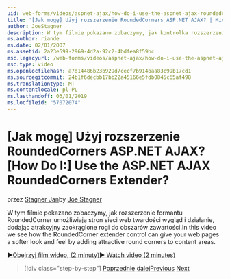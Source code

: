 ```yaml
---
uid: web-forms/videos/aspnet-ajax/how-do-i-use-the-aspnet-ajax-roundedcorners-extender
title: '[Jak mogę] Użyj rozszerzenie RoundedCorners ASP.NET AJAX? | Microsoft Docs'
author: JoeStagner
description: W tym filmie pokazano zobaczymy, jak kontrolka rozszerzenia RoundedCorner umożliwiają stron sieci web twardości wygląd i działanie, dodając atrakcyjny zaokrąglone rogi do obszaru zawartości...
ms.author: riande
ms.date: 02/01/2007
ms.assetid: 2a23e599-2969-4d2a-92c2-4bdfea8f59bc
msc.legacyurl: /web-forms/videos/aspnet-ajax/how-do-i-use-the-aspnet-ajax-roundedcorners-extender
msc.type: video
ms.openlocfilehash: a7d14486b23b929d7cecf7b914baa83c99b17cd1
ms.sourcegitcommit: 24b1f6decbb17bb22a45166e5fdb0845c65af498
ms.translationtype: MT
ms.contentlocale: pl-PL
ms.lasthandoff: 03/01/2019
ms.locfileid: "57072074"
---
```

<a name="how-do-i-use-the-aspnet-ajax-roundedcorners-extender"></a><span data-ttu-id="39086-104">[Jak mogę] Użyj rozszerzenie RoundedCorners ASP.NET AJAX?</span><span class="sxs-lookup"><span data-stu-id="39086-104">[How Do I:] Use the ASP.NET AJAX RoundedCorners Extender?</span></span>
====================
<span data-ttu-id="39086-105">przez [Stagner Jan](https://github.com/JoeStagner)</span><span class="sxs-lookup"><span data-stu-id="39086-105">by [Joe Stagner](https://github.com/JoeStagner)</span></span>

<span data-ttu-id="39086-106">W tym filmie pokazano zobaczymy, jak rozszerzenie formantu RoundedCorner umożliwiają stron sieci web twardości wygląd i działanie, dodając atrakcyjny zaokrąglone rogi do obszarów zawartości.</span><span class="sxs-lookup"><span data-stu-id="39086-106">In this video we see how the RoundedCorner extender control can give your web pages a softer look and feel by adding attractive round corners to content areas.</span></span>

[<span data-ttu-id="39086-107">&#9654;Obejrzyj film wideo, (2 minuty)</span><span class="sxs-lookup"><span data-stu-id="39086-107">&#9654; Watch video (2 minutes)</span></span>](https://channel9.msdn.com/Blogs/ASP-NET-Site-Videos/how-do-i-use-the-aspnet-ajax-roundedcorners-extender)

> [!div class="step-by-step"]
> <span data-ttu-id="39086-108">[Poprzednie](how-do-i-use-an-aspnet-ajax-scriptmanagerproxy.md)
> [dalej](how-do-i-use-the-aspnet-ajax-timer-control.md)</span><span class="sxs-lookup"><span data-stu-id="39086-108">[Previous](how-do-i-use-an-aspnet-ajax-scriptmanagerproxy.md)
[Next](how-do-i-use-the-aspnet-ajax-timer-control.md)</span></span>
